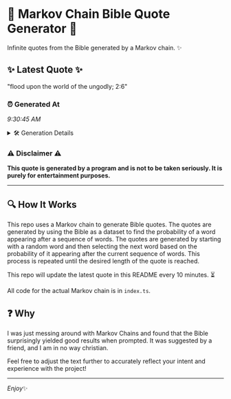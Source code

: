 # 📖 Markov Chain Bible Quote Generator 📖

Infinite quotes from the Bible generated by a Markov chain. ✨

## ✨ Latest Quote ✨
"flood upon the world of the ungodly; 2:6"

### ⏰ Generated At
*9:30:45 AM*

<details>
    <summary>🛠️ Generation Details</summary>
    <p>
        <strong>🌱 Seed:</strong> flood<br>
        <strong>🔄 Iterations:</strong> 7<br>
        <strong>📜 Context History:</strong><br>[ flood ]: upon<br>[ flood, upon ]: the<br>[ flood, upon, the ]: world<br>[ flood, upon, the, world ]: of<br>[ flood, upon, the, world, of ]: the<br>[ flood, upon, the, world, of, the ]: ungodly;<br>[ upon, the, world, of, the, ungodly; ]: 2:6<br>
    </p>
</details>

### ⚠️ Disclaimer ⚠️
**This quote is generated by a program and is not to be taken seriously. It is purely for entertainment purposes.**

---

## 🔍 How It Works

This repo uses a Markov chain to generate Bible quotes. The quotes are generated by using the Bible as a dataset to find the probability of a word appearing after a sequence of words. The quotes are generated by starting with a random word and then selecting the next word based on the probability of it appearing after the current sequence of words. This process is repeated until the desired length of the quote is reached.

This repo will update the latest quote in this README every 10 minutes. ⏳

All code for the actual Markov chain is in `index.ts`.

## ❓ Why

I was just messing around with Markov Chains and found that the Bible surprisingly yielded good results when prompted. 
It was suggested by a friend, and I am in no way christian.

Feel free to adjust the text further to accurately reflect your intent and experience with the project!

---

*Enjoy*✨
